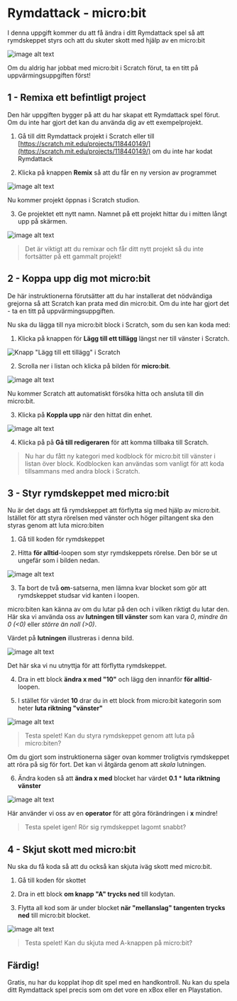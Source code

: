 # Rymdattack - micro:bit

I denna uppgift kommer du att få ändra i ditt Rymdattack spel så att rymdskeppet
styrs och att du skuter skott med hjälp av en micro:bit

![image alt text](image_1.png)

Om du aldrig har jobbat med micro:bit i Scratch förut, ta en titt på uppvärmingsuppgiften först!

## 1 - Remixa ett befintligt project

Den här uppgiften bygger på att du har skapat ett Rymdattack spel förut. Om du inte har gjort det kan du använda dig av ett exempelprojekt.

1. Gå till ditt Rymdattack projekt i Scratch eller till [https://scratch.mit.edu/projects/118440149/](https://scratch.mit.edu/projects/118440149/) om du inte har kodat Rymdattack

2. Klicka på knappen **Remix** så att du får en ny version av programmet

![image alt text](image_2.png)

Nu kommer projekt öppnas i Scratch studion.

3. Ge projektet ett nytt namn. Namnet på ett projekt hittar du i mitten långt upp på skärmen.

![image alt text](image_3.png)

> Det är viktigt att du remixar och får ditt nytt projekt så du inte fortsätter på ett gammalt projekt!

## 2 - Koppa upp dig mot micro:bit

De här instruktionerna förutsätter att du har installerat det nödvändiga grejorna så att Scratch kan prata med din micro:bit. Om du inte har gjort det - ta en titt på uppvärmingsuppgiften.

Nu ska du lägga till nya micro:bit block i Scratch, som du sen kan koda med:

1. Klicka på knappen för **Lägg till ett tillägg** längst ner till vänster i Scratch.

![Knapp "Lägg till ett tillägg" i Scratch](../microbit_uppvarmning_scratch/image_2.png)

2. Scrolla ner i listan och klicka på bilden för **micro:bit**.

![image alt text](../microbit_uppvarmning_scratch/image_3.png)

Nu kommer Scratch att automatiskt försöka hitta och ansluta till din micro:bit.

3. Klicka på **Koppla upp** när den hittat din enhet.

![image alt text](../microbit_uppvarmning_scratch/image_4.png)

4. Klicka på på **Gå till redigeraren** för att komma tillbaka till Scratch.

> Nu har du fått ny kategori med kodblock för micro:bit till vänster i listan över block. Kodblocken kan användas som vanligt för att koda tillsammans med andra block i Scratch.


## 3 - Styr rymdskeppet med micro:bit

Nu är det dags att få rymdskeppet att förflytta sig med hjälp av micro:bit. Istället för att styra rörelsen med vänster och höger piltangent ska den styras genom att luta micro:biten

1. Gå till koden för rymdskeppet

2. Hitta **för alltid**-loopen som styr rymdskeppets rörelse. Den bör se ut ungefär som i bilden nedan.

![image alt text](image_4.png)

3. Ta bort de två **om**-satserna, men lämna kvar blocket som gör att rymdskeppet studsar vid kanten i loopen.

micro:biten kan känna av om du lutar på den och i vilken riktigt du lutar den. Här ska vi använda oss av **lutningen till vänster** som kan vara *0*, *mindre än 0 (<0)* eller *större än noll (>0)*.

Värdet på **lutningen** illustreras i denna bild.

![image alt text](image_5.png)

Det här ska vi nu utnyttja för att förflytta rymdskeppet.

4. Dra in ett block **ändra x med "10"** och lägg den innanför **för alltid**-loopen.

5. I stället för värdet **10** drar du in ett block from micro:bit kategorin som heter **luta riktning "vänster"**

![image alt text](image_6.png)

> Testa spelet! Kan du styra rymdskeppet genom att luta på micro:biten?

Om du gjort som instruktionerna säger ovan kommer troligtvis rymdskeppet att röra på sig för fort. Det kan vi åtgärda genom att *skala* lutningen.

6. Ändra koden så att **ändra x med** blocket har värdet **0.1** * **luta riktning vänster**

![image alt text](image_7.png)

Här använder vi oss av en **operator** för att göra förändringen i **x** mindre!

> Testa spelet igen! Rör sig rymdskeppet lagomt snabbt?

## 4 - Skjut skott med micro:bit

Nu ska du få koda så att du också kan skjuta iväg skott med micro:bit.

1. Gå till koden för skottet

2. Dra in ett block **om knapp "A" trycks ned** till kodytan.

3. Flytta all kod som är under blocket **när "mellanslag" tangenten trycks ned** till micro:bit blocket.

![image alt text](image_8.gif)

> Testa spelet! Kan du skjuta med A-knappen på micro:bit?

## Färdig!

Gratis, nu har du kopplat ihop dit spel med en handkontroll. Nu kan du spela ditt Rymdattack spel precis som om det vore en xBox eller en Playstation.

